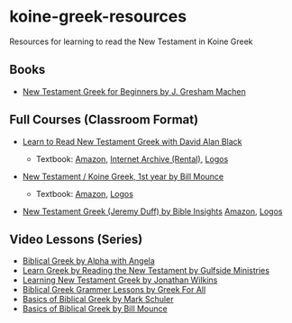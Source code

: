 # koine-greek-resources
Resources for learning to read the New Testament in Koine Greek

## Books 
* [New Testament Greek for Beginners by J. Gresham Machen](http://www.churchlivinglord.com/NT_Greek_Grammar_by_J_Gresham_Machen_1_.pdf)

## Full Courses (Classroom Format)
* [Learn to Read New Testament Greek with David Alan Black](https://www.youtube.com/watch?v=fEVkC1jWZig&list=PLPe-EXRYJg2iob0nrBggwIrr56Y1k2WZ2)
  * Textbook:
  [Amazon](https://www.amazon.com/Learn-Read-New-Testament-Greek/dp/0805444939/ref=sr_1_1),
  [Internet Archive (Rental)](https://archive.org/details/learntoreadnewte0000blac_l6k1), 
  [Logos](https://www.logos.com/product/5196/learn-to-read-new-testament-greek) 

* [New Testament / Koine Greek, 1st year by Bill Mounce](https://www.youtube.com/watch?v=z9jtOXQrM_4&list=PLo8hPX0f2leaV_ywkupeZtrAvRfP8CJTH)
  * Textbook:
  [Amazon](https://www.amazon.com/Basics-Biblical-Grammar-William-Mounce/dp/0310250870),
  [Logos](https://www.logos.com/product/175097/basics-of-biblical-greek-grammar-4th-ed)

* [New Testament Greek (Jeremy Duff) by Bible Insights](https://www.youtube.com/watch?v=lfMXhthpd5c&list=PLLsORYeo0a66wYX81WQpy8EtEze14vERn)
  [Amazon](https://www.amazon.com/Elements-New-Testament-Greek/dp/0521755514),
  [Logos](https://www.logos.com/product/354207/the-elements-of-new-testament-greek-3rd-ed)

## Video Lessons (Series)
* [Biblical Greek by Alpha with Angela](https://www.youtube.com/watch?v=gLe1GhR5l0E&list=PLO3VwXPRtV3yHbCsWoGCxEkBsDoXNkpMq)
* [Learn Greek by Reading the New Testament by Gulfside Ministries](https://www.youtube.com/watch?v=SPxNuG11tQs&list=PLqLkMt5aIuoraLF-USgL2k6zpvJRRBTcE)
* [Learning New Testament Greek by Jonathan Wilkins](https://www.youtube.com/watch?v=NUb4kfbmFbg&list=PLv6naiTTHUgVdmeByLApE0qS7PkuVpuzO)
* [Biblical Greek Grammer Lessons by Greek For All](https://www.youtube.com/watch?v=3DX0IiTst8s&list=PLrFzUCEXeudD5OzEvDx-JURU2aEjEiqyA)
* [Basics of Biblical Greek by Mark Schuler](https://www.youtube.com/watch?v=y6vBaz3SCg8&list=PLtWjBsIVZMZqldIL9BImbPEkkU4PQFpYK)
* [Basics of Biblical Greek by Bill Mounce](https://www.youtube.com/watch?v=l7l2TE_7ahg&list=PLMqCPZpkjEcQw-WeAOxBqu3s4GBzX_HbF)
